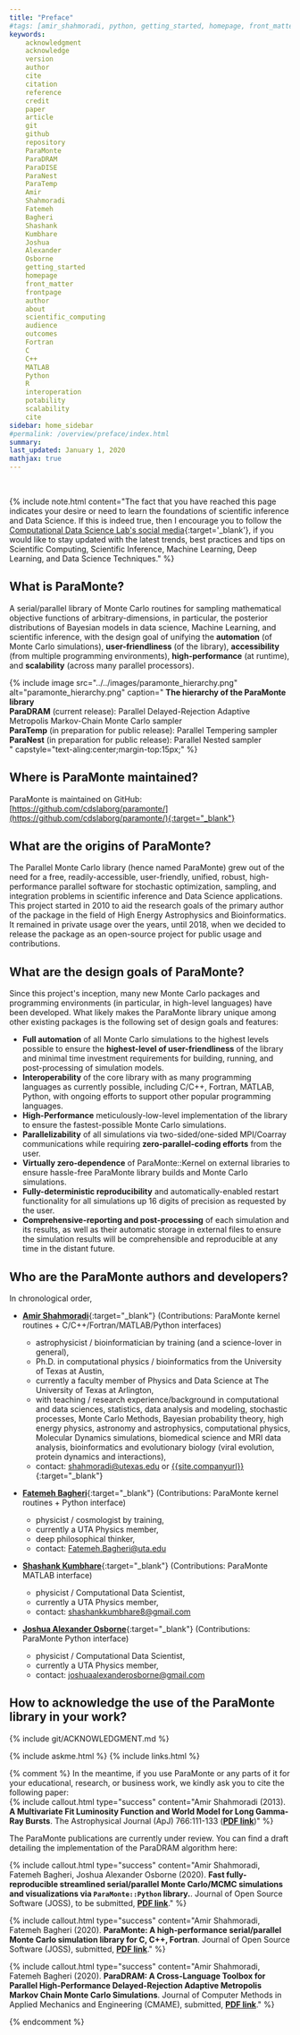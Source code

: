 ```yaml
---
title: "Preface"
#tags: [amir_shahmoradi, python, getting_started, homepage, front_matter, frontpage, author, about, scientific_computing, audience, outcomes, Fortran, C, interoperation]
keywords: 
    acknowledgment
    acknowledge
    version
    author
    cite
    citation
    reference
    credit
    paper
    article
    git
    github
    repository
    ParaMonte
    ParaDRAM
    ParaDISE
    ParaNest
    ParaTemp
    Amir
    Shahmoradi
    Fatemeh
    Bagheri
    Shashank
    Kumbhare
    Joshua
    Alexander
    Osborne
    getting_started
    homepage
    front_matter
    frontpage
    author
    about
    scientific_computing
    audience
    outcomes
    Fortran
    C
    C++
    MATLAB
    Python
    R
    interoperation
    potability
    scalability
    cite
sidebar: home_sidebar
#permalink: /overview/preface/index.html
summary:
last_updated: January 1, 2020
mathjax: true
---
```


<br>

{% 
include note.html content="The fact that you have reached this page indicates your desire or need to learn the foundations of scientific inference and Data Science. If this is indeed true, then I encourage you to follow the [Computational Data Science Lab's social media](https://www.cdslab.org/#about){:target='_blank'}, if you would like to stay updated with the latest trends, best practices and tips on Scientific Computing, Scientific Inference, Machine Learning, Deep Learning, and Data Science Techniques." 
%}

## What is ParaMonte?  

A serial/parallel library of Monte Carlo routines for sampling mathematical objective functions of arbitrary-dimensions, in particular, the posterior distributions of Bayesian models in data science, Machine Learning, and scientific inference, with the design goal of unifying the **automation** (of Monte Carlo simulations), **user-friendliness** (of the library), **accessibility** (from multiple programming environments), **high-performance** (at runtime), and **scalability** (across many parallel processors).  

{% include image    src="../../images/paramonte_hierarchy.png" alt="paramonte_hierarchy.png" 
                    caption="
                        <b>The hierarchy of the ParaMonte library</b><br>
                        <b>ParaDRAM</b> (current release): Parallel Delayed-Rejection Adaptive Metropolis Markov-Chain Monte Carlo sampler<br>
                        <b>ParaTemp</b> (in preparation for public release): Parallel Tempering sampler<br>
                        <b>ParaNest</b> (in preparation for public release): Parallel Nested sampler<br>
                    " capstyle="text-aling:center;margin-top:15px;" %}

## Where is ParaMonte maintained?  

ParaMonte is maintained on GitHub: [https://github.com/cdslaborg/paramonte/](https://github.com/cdslaborg/paramonte/){:target="_blank"}  

## What are the origins of ParaMonte?   

The Parallel Monte Carlo library (hence named ParaMonte) grew out of the need for a free, readily-accessible, user-friendly, unified, robust, high-performance parallel software for stochastic optimization, sampling, and integration problems in scientific inference and Data Science applications. This project started in 2010 to aid the research goals of the primary author of the package in the field of High Energy Astrophysics and Bioinformatics. It remained in private usage over the years, until 2018, when we decided to release the package as an open-source project for public usage and contributions.  

## What are the design goals of ParaMonte?  

Since this project's inception, many new Monte Carlo packages and programming environments (in particular, in high-level languages) have been developed. What likely makes the ParaMonte library unique among other existing packages is the following set of design goals and features:

- **Full automation** of all Monte Carlo simulations to the highest levels possible to ensure the **highest-level of user-friendliness** of the library and minimal time investment requirements for building, running, and post-processing of simulation models.  
- **Interoperability** of the core library with as many programming languages as currently possible, including C/C++, Fortran, MATLAB, Python, with ongoing efforts to support other popular programming languages.  
- **High-Performance** meticulously-low-level implementation of the library to ensure the fastest-possible Monte Carlo simulations.  
- **Parallelizability** of all simulations via two-sided/one-sided MPI/Coarray communications while requiring **zero-parallel-coding efforts** from the user.  
- **Virtually zero-dependence** of ParaMonte::Kernel on external libraries to ensure hassle-free ParaMonte library builds and Monte Carlo simulations.  
- **Fully-deterministic reproducibility** and automatically-enabled restart functionality for all simulations up 16 digits of precision as requested by the user.  
- **Comprehensive-reporting and post-processing** of each simulation and its results, as well as their automatic storage in external files to ensure the simulation results will be comprehensible and reproducible at any time in the distant future.  

## Who are the ParaMonte authors and developers?  

In chronological order,  

- [**Amir Shahmoradi**]({{site.companyurl}}/people/#amir-shahmoradi){:target="_blank"} (Contributions: ParaMonte kernel routines + C/C++/Fortran/MATLAB/Python interfaces)  
    - astrophysicist / bioinformatician by training (and a science-lover in general),  
    - Ph.D. in computational physics / bioinformatics from the University of Texas at Austin,  
    - currently a faculty member of Physics and Data Science at The University of Texas at Arlington,  
    - with teaching / research experience/background in computational and data sciences, statistics, data analysis and modeling, stochastic processes, Monte Carlo Methods, Bayesian probability theory, high energy physics, astronomy and astrophysics, computational physics, Molecular Dynamics simulations, biomedical science and MRI data analysis, bioinformatics and evolutionary biology (viral evolution, protein dynamics and interactions),  
    - contact: [shahmoradi@utexas.edu](mailto:"shahmoradi@utexas.edu") or [{{site.companyurl}}]({{site.companyurl}}){:target="_blank"}  

- [**Fatemeh Bagheri**](https://www.linkedin.com/in/fbagheri){:target="_blank"} (Contributions: ParaMonte kernel routines + Python interface)  
    - physicist / cosmologist by training,  
    - currently a UTA Physics member,  
    - deep philosophical thinker,  
    - contact: [Fatemeh.Bagheri@uta.edu](mailto:"Fatemeh.Bagheri@uta.edu")

- [**Shashank Kumbhare**]({{site.companyurl}}/people/#shashank-kumbhare){:target="_blank"} (Contributions: ParaMonte MATLAB interface)  
    - physicist / Computational Data Scientist,  
    - currently a UTA Physics member,  
    - contact: [shashankkumbhare8@gmail.com](mailto:"shashankkumbhare8@gmail.com")

- [**Joshua Alexander Osborne**]({{site.companyurl}}/people/#joshua-alexander-osborne){:target="_blank"} (Contributions: ParaMonte Python interface)  
    - physicist / Computational Data Scientist,  
    - currently a UTA Physics member,  
    - contact: [joshuaalexanderosborne@gmail.com](mailto:"joshuaalexanderosborne@gmail.com")

## How to acknowledge the use of the ParaMonte library in your work?  
  
{% include git/ACKNOWLEDGMENT.md %}
  

{% include askme.html %}
{% include links.html %}


{% comment %}
In the meantime, if you use ParaMonte or any parts of it for your educational, research, or business work, we kindly ask you to cite the following paper:  
{% include callout.html type="success" content="Amir Shahmoradi (2013). **A Multivariate Fit Luminosity Function and World Model for Long Gamma-Ray Bursts**. The Astrophysical Journal (ApJ) 766:111-133 ([**PDF link**](https://www.cdslab.org/pubs/2013_Shahmoradi_I.pdf))" %}  

The ParaMonte publications are currently under review. You can find a draft detailing the implementation of the ParaDRAM algorithm here:

{% include callout.html type="success" content="Amir Shahmoradi, Fatemeh Bagheri, Joshua Alexander Osborne (2020). **Fast fully-reproducible streamlined serial/parallel Monte Carlo/MCMC simulations and visualizations via `ParaMonte::Python` library.**. Journal of Open Source Software (JOSS), to be submitted, [**PDF link**](https://www.cdslab.org/pubs/2020_Shahmoradi_III.pdf)." %}  

{% include callout.html type="success" content="Amir Shahmoradi, Fatemeh Bagheri (2020). **ParaMonte: A high-performance serial/parallel Monte Carlo simulation library for C, C++, Fortran**. Journal of Open Source Software (JOSS), submitted, [**PDF link**](https://www.cdslab.org/pubs/2020_Shahmoradi_II.pdf)." %}  

{% include callout.html type="success" content="Amir Shahmoradi, Fatemeh Bagheri (2020). **ParaDRAM: A Cross-Language Toolbox for Parallel High-Performance Delayed-Rejection Adaptive Metropolis Markov Chain Monte Carlo Simulations**. Journal of Computer Methods in Applied Mechanics and Engineering (CMAME), submitted, [**PDF link**](https://www.cdslab.org/pubs/2020_Shahmoradi_I.pdf)." %}  

{% endcomment %}
